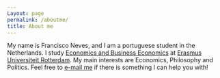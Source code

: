 ```yaml
---
Layout: page
permalink: /aboutme/
title: About me
---
```


My name is Francisco Neves, and I am a portuguese student in the Netherlands. I study [Economics and Business Economics](https://www.eur.nl/en/bachelor/international-bachelor-economics-and-business-economics) at [Erasmus Universiteit Rotterdam](https://www.eur.nl/en). My main interests are Economics, Philosophy and Politics. Feel free to [e-mail me](mailto:598499fd@eur.nl) if there is something I can help you with!
